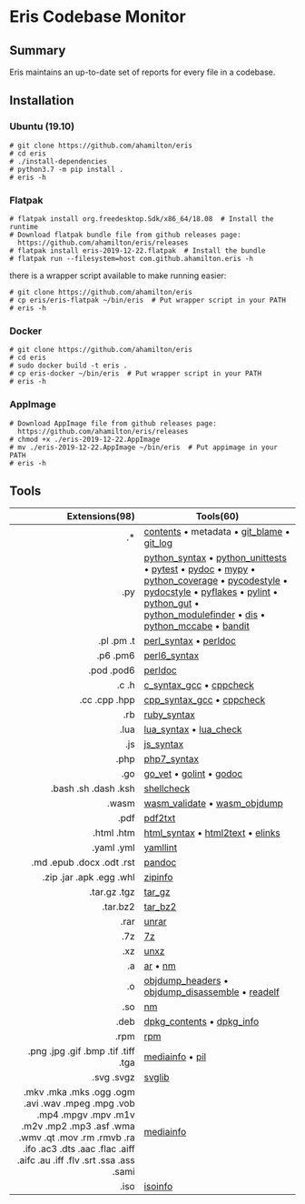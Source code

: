 # Eris Codebase Monitor

## Summary

Eris maintains an up-to-date set of reports for every file in a codebase.

## Installation

### Ubuntu (19.10)

    # git clone https://github.com/ahamilton/eris
    # cd eris
    # ./install-dependencies
    # python3.7 -m pip install .
    # eris -h

### Flatpak

    # flatpak install org.freedesktop.Sdk/x86_64/18.08  # Install the runtime
    # Download flatpak bundle file from github releases page:
      https://github.com/ahamilton/eris/releases
    # flatpak install eris-2019-12-22.flatpak  # Install the bundle
    # flatpak run --filesystem=host com.github.ahamilton.eris -h

there is a wrapper script available to make running easier:

    # git clone https://github.com/ahamilton/eris
    # cp eris/eris-flatpak ~/bin/eris  # Put wrapper script in your PATH
    # eris -h

### Docker

    # git clone https://github.com/ahamilton/eris
    # cd eris
    # sudo docker build -t eris .
    # cp eris-docker ~/bin/eris  # Put wrapper script in your PATH
    # eris -h

### AppImage

    # Download AppImage file from github releases page:
      https://github.com/ahamilton/eris/releases
    # chmod +x ./eris-2019-12-22.AppImage
    # mv ./eris-2019-12-22.AppImage ~/bin/eris  # Put appimage in your PATH
    # eris -h

## Tools

Extensions(98) | Tools(60)
----------:| -----
.* | [contents](http://pygments.org/) • metadata • [git_blame](https://git-scm.com/docs/git-blame) • [git_log](https://git-scm.com/docs/git-log)
.py | [python_syntax](https://en.wikipedia.org/wiki/Python_syntax_and_semantics) • [python_unittests](https://docs.python.org/3/library/unittest.html) • [pytest](https://docs.pytest.org/en/latest/) • [pydoc](https://docs.python.org/3/library/pydoc.html) • [mypy](http://mypy-lang.org/) • [python_coverage](https://coverage.readthedocs.io/) • [pycodestyle](http://pycodestyle.pycqa.org/en/latest/) • [pydocstyle](http://www.pydocstyle.org/en/2.1.1/usage.html) • [pyflakes](https://pypi.org/project/pyflakes/) • [pylint](https://www.pylint.org/) • [python_gut](https://github.com/ahamilton/eris/blob/master/gut.py) • [python_modulefinder](https://docs.python.org/3/library/modulefinder.html) • [dis](https://docs.python.org/3/library/dis.html) • [python_mccabe](https://pypi.org/project/mccabe/) • [bandit](https://pypi.org/project/bandit/)
.pl .pm .t | [perl_syntax](https://en.wikipedia.org/wiki/Perl) • [perldoc](http://perldoc.perl.org/)
.p6 .pm6 | [perl6_syntax](https://rakudo.org/)
.pod .pod6 | [perldoc](http://perldoc.perl.org/)
.c .h | [c_syntax_gcc](https://gcc.gnu.org/) • [cppcheck](http://sourceforge.net/p/cppcheck/wiki/Home/)
.cc .cpp .hpp | [cpp_syntax_gcc](https://gcc.gnu.org/) • [cppcheck](http://sourceforge.net/p/cppcheck/wiki/Home/)
.rb | [ruby_syntax](http://www.ruby-lang.org/)
.lua | [lua_syntax](http://www.lua.org) • [lua_check](https://github.com/mpeterv/luacheck)
.js | [js_syntax](http://nodejs.org/)
.php | [php7_syntax](https://en.wikipedia.org/wiki/PHP)
.go | [go_vet](https://github.com/golang/go) • [golint](https://github.com/golang/lint) • [godoc](https://github.com/golang/go)
.bash .sh .dash .ksh | [shellcheck](https://www.shellcheck.net/)
.wasm | [wasm_validate](https://github.com/WebAssembly/wabt) • [wasm_objdump](https://github.com/WebAssembly/wabt)
.pdf | [pdf2txt](https://github.com/pdfminer/pdfminer.six)
.html .htm | [html_syntax](http://www.html-tidy.org/) • [html2text](http://www.mbayer.de/html2text/) • [elinks](http://elinks.cz/)
.yaml .yml | [yamllint](https://github.com/adrienverge/yamllint)
.md .epub .docx .odt .rst | [pandoc](https://pandoc.org/)
.zip .jar .apk .egg .whl | [zipinfo](http://www.info-zip.org/UnZip.html)
.tar.gz .tgz | [tar_gz](http://www.gnu.org/software/tar/manual/tar.html)
.tar.bz2 | [tar_bz2](http://www.gnu.org/software/tar/manual/tar.html)
.rar | [unrar](http://www.rarlabs.com/)
.7z | [7z](http://p7zip.sourceforge.net/)
.xz | [unxz](https://tukaani.org/xz/)
.a | [ar](https://en.wikipedia.org/wiki/Ar_(Unix)) • [nm](https://linux.die.net/man/1/nm)
.o | [objdump_headers](https://en.wikipedia.org/wiki/Objdump) • [objdump_disassemble](https://en.wikipedia.org/wiki/Objdump) • [readelf](https://en.wikipedia.org/wiki/Objdump)
.so | [nm](https://linux.die.net/man/1/nm)
.deb | [dpkg_contents](https://wiki.debian.org/Teams/Dpkg) • [dpkg_info](https://wiki.debian.org/Teams/Dpkg)
.rpm | [rpm](http://rpm.org/)
.png .jpg .gif .bmp .tif .tiff .tga | [mediainfo](https://mediaarea.net/MediaInfo) • [pil](http://python-pillow.github.io/)
.svg .svgz | [svglib](https://github.com/deeplook/svglib)
.mkv .mka .mks .ogg .ogm .avi .wav .mpeg .mpg .vob .mp4 .mpgv .mpv .m1v .m2v .mp2 .mp3 .asf .wma .wmv .qt .mov .rm .rmvb .ra .ifo .ac3 .dts .aac .flac .aiff .aifc .au .iff .flv .srt .ssa .ass .sami | [mediainfo](https://mediaarea.net/MediaInfo)
.iso | [isoinfo](https://manpages.debian.org/jessie/genisoimage/isoinfo.1.en.html)
